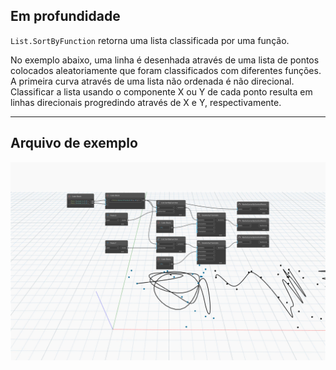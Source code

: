 ## Em profundidade
`List.SortByFunction` retorna uma lista classificada por uma função.

No exemplo abaixo, uma linha é desenhada através de uma lista de pontos colocados aleatoriamente que foram classificados com diferentes funções. A primeira curva através de uma lista não ordenada é não direcional. Classificar a lista usando o componente X ou Y de cada ponto resulta em linhas direcionais progredindo através de X e Y, respectivamente.
___
## Arquivo de exemplo

![List.SortByFunction](./List.SortByFunction_img.jpg)
